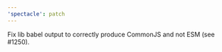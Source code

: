 ```yaml
---
'spectacle': patch
---
```


Fix lib babel output to correctly produce CommonJS and not ESM (see #1250).

